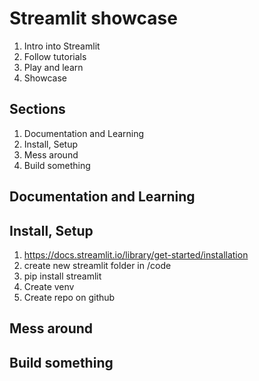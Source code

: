 # Streamlit showcase

1. Intro into Streamlit
2. Follow tutorials
3. Play and learn
4. Showcase


## Sections
1. Documentation and Learning
2. Install, Setup
3. Mess around
4. Build something


## Documentation and Learning



## Install, Setup
1. https://docs.streamlit.io/library/get-started/installation
2. create new streamlit folder in /code
3. pip install streamlit
4. Create venv
5. Create repo on github


## Mess around


## Build something